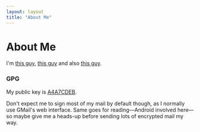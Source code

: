 ```yaml
---
layout: layout
title: "About Me"
---
```


# About Me

I'm [this guy](https://github.com/hermannloose), [this
guy](https://twitter.com/hermannloose) and also [this
guy](https://facebook.com/hermannloose).

### GPG
My public key is [A4A7CDEB](http://pgp.mit.edu:11371/pks/lookup?op=vindex&search=0x1DBAC963A4A7CDEB).

Don't expect me to sign most of my mail by default though, as I normally use
GMail's web interface. Same goes for reading—Android involved here—so maybe
give me a heads-up before sending lots of encrypted mail my way.
